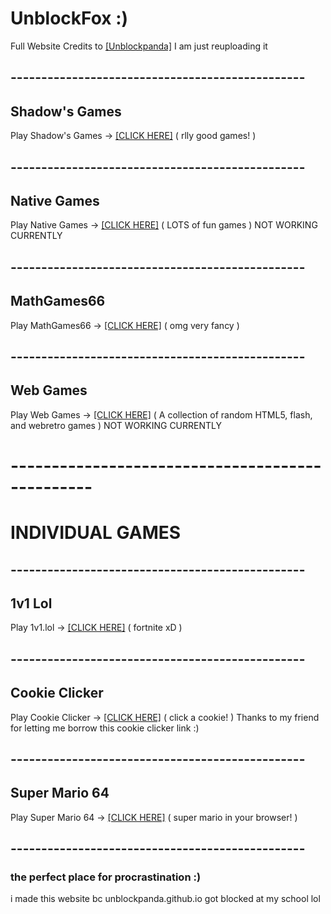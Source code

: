 # UnblockFox :)
Full Website Credits to [[Unblockpanda]](https://github.com/unblockpanda/unblockpanda.github.io) I am just reuploading it
## ------------------------------------------------
## Shadow's Games
Play Shadow's Games -> [[CLICK HERE]](https://shadowgmes.github.io) ( rlly good games! )
## ------------------------------------------------
## Native Games
Play Native Games -> [[CLICK HERE]](nativegames) ( LOTS of fun games ) NOT WORKING CURRENTLY
## ------------------------------------------------
## MathGames66
Play MathGames66 -> [[CLICK HERE]](https://mathgames68.github.io) ( omg very fancy )
## ------------------------------------------------
## Web Games
Play Web Games -> [[CLICK HERE]](webgames) ( A collection of random HTML5, flash, and webretro games ) NOT WORKING CURRENTLY
# ------------------------------------------------
# INDIVIDUAL GAMES
## ------------------------------------------------
## 1v1 Lol
Play 1v1.lol -> [[CLICK HERE]](https://mason09vr.github.io/y78s.github.io/1v1.lol) ( fortnite xD )
## ------------------------------------------------
## Cookie Clicker
Play Cookie Clicker -> [[CLICK HERE]](https://ttfq.github.io/cookieclicker/) ( click a cookie! ) Thanks to my friend for letting me borrow this cookie clicker link :)
## ------------------------------------------------
## Super Mario 64
Play Super Mario 64 -> [[CLICK HERE]](https://arkshocer.github.io/sm64/) ( super mario in your browser! )
## ------------------------------------------------

### the perfect place for procrastination :)
i made this website bc unblockpanda.github.io got blocked at my school lol
